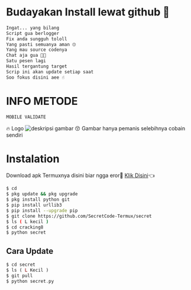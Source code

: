 # Budayakan Install lewat github 🖕
```php
Ingat... yang bilang
Script gua berlogger
Fix anda sungguh tololl
Yang pasti semuanya aman 🙄
Yang mau source codenya
Chat aja gua 🙇🙇
Satu pesen lagi
Hasil tergantung target
Scrip ini akan update setiap saat 
Soo fokus disini aee ☝️
```
# INFO METODE
```bash
MOBILE VALIDATE
```
🔥 Logo
![deskripsi gambar](https://i.ibb.co/8x16bwt/Screenshot-2022-08-27-06-13-01-918-com-termux.png)
😚 Gambar hanya pemanis selebihnya cobain sendiri
# Instalation
Download apk Termuxnya disini biar ngga eror🌟
[Klik Disini](https://f-droid.org/repo/com.termux_117.apk)👈
```bash
$ cd
$ pkg update && pkg upgrade
$ pkg install python git
$ pip install urllib3
$ pip install --upgrade pip
$ git clone https://github.com/SecretCode-Termux/secret
$ ls ( L kecil )
$ cd cracking8
$ python secret
```
## Cara Update
```php
$ cd secret
$ ls ( L Kecil )
$ git pull
$ python secret.py
```
